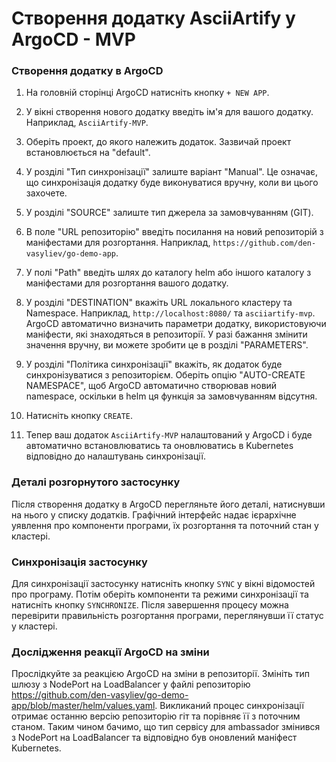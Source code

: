 # Створення додатку AsciiArtify у ArgoCD - MVP

### Створення додатку в ArgoCD

1. На головній сторінці ArgoCD натисніть кнопку `+ NEW APP`.

2. У вікні створення нового додатку введіть ім'я для вашого додатку. Наприклад, `AsciiArtify-MVP`.

3. Оберіть проект, до якого належить додаток. Зазвичай проект встановлюється на "default".

4. У розділі "Тип синхронізації" залиште варіант "Manual". 
Це означає, що синхронізація додатку буде виконуватися вручну, коли ви цього захочете.

5. У розділі "SOURCE" залиште тип джерела за замовчуванням (GIT).

6. В поле "URL репозиторію" введіть посилання на новий репозиторій з маніфестами для розгортання. 
Наприклад, `https://github.com/den-vasyliev/go-demo-app`.

7. У полі "Path" введіть шлях до каталогу helm або іншого каталогу з маніфестами для розгортання вашого додатку.

8. У розділі "DESTINATION" вкажіть URL локального кластеру та Namespace. Наприклад, `http://localhost:8080/` та `asciiartify-mvp`. 
ArgoCD автоматично визначить параметри додатку, використовуючи маніфести, які знаходяться в репозиторії. 
У разі бажання змінити значення вручну, ви можете зробити це в розділі "PARAMETERS".

9. У розділі "Політика синхронізації" вкажіть, як додаток буде синхронізуватися з репозиторієм. 
Оберіть опцію "AUTO-CREATE NAMESPACE", щоб ArgoCD автоматично створював новий namespace, оскільки в helm ця функція за замовчуванням відсутня.

10. Натисніть кнопку `CREATE`.

11. Тепер ваш додаток `AsciiArtify-MVP` налаштований у ArgoCD і буде автоматично встановлюватись та оновлюватись в Kubernetes відповідно до налаштувань синхронізації.

### Деталі розгорнутого застосунку

Після створення додатку в ArgoCD перегляньте його деталі, натиснувши на нього у списку додатків. 
Графічний інтерфейс надає ієрархічне уявлення про компоненти програми, їх розгортання та поточний стан у кластері.

### Синхронізація застосунку

Для синхронізації застосунку натисніть кнопку `SYNC` у вікні відомостей про програму. 
Потім оберіть компоненти та режими синхронізації та натисніть кнопку `SYNCHRONIZE`. 
Після завершення процесу можна перевірити правильність розгортання програми, переглянувши її статус у кластері.

### Дослідження реакції ArgoCD на зміни

Прослідкуйте за реакцією ArgoCD на зміни в репозиторії. 
Змініть тип шлюзу з NodePort на LoadBalancer у файлі репозиторію https://github.com/den-vasyliev/go-demo-app/blob/master/helm/values.yaml. 
Викликаний процес синхронізації отримає останню версію репозиторію гіт та порівняє її з поточним станом. 
Таким чином бачимо, що тип сервісу для ambassador змінився з NodePort на LoadBalancer та відповідно був оновлений маніфест Kubernetes.

